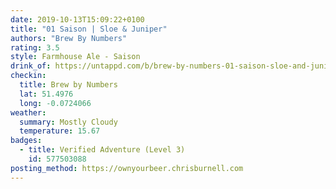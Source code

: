```yaml
---
date: 2019-10-13T15:09:22+0100
title: "01 Saison | Sloe & Juniper"
authors: "Brew By Numbers"
rating: 3.5
style: Farmhouse Ale - Saison
drink_of: https://untappd.com/b/brew-by-numbers-01-saison-sloe-and-juniper/3471259
checkin:
  title: Brew by Numbers
  lat: 51.4976
  long: -0.0724066
weather:
  summary: Mostly Cloudy
  temperature: 15.67
badges:
  - title: Verified Adventure (Level 3)
    id: 577503088
posting_method: https://ownyourbeer.chrisburnell.com
---
```

